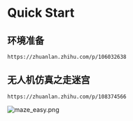 # Quick Start

## 环境准备
```
https://zhuanlan.zhihu.com/p/106032638
```
## 无人机仿真之走迷宫
```
https://zhuanlan.zhihu.com/p/108374566
```
![maze_easy.png][1]

[1]: https://github.com/smart-swarm/gazebo_drone_tutorials/img/maze_easy.png
